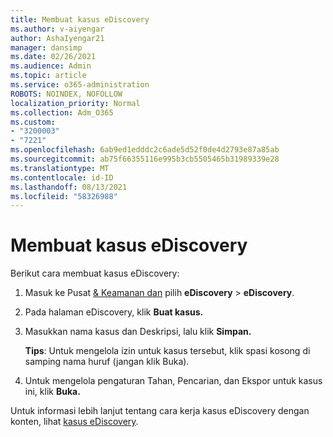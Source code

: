 ```yaml
---
title: Membuat kasus eDiscovery
ms.author: v-aiyengar
author: AshaIyengar21
manager: dansimp
ms.date: 02/26/2021
ms.audience: Admin
ms.topic: article
ms.service: o365-administration
ROBOTS: NOINDEX, NOFOLLOW
localization_priority: Normal
ms.collection: Adm_O365
ms.custom:
- "3200003"
- "7221"
ms.openlocfilehash: 6ab9ed1edddc2c6ade5d52f0de4d2793e87a85ab
ms.sourcegitcommit: ab75f66355116e995b3cb5505465b31989339e28
ms.translationtype: MT
ms.contentlocale: id-ID
ms.lasthandoff: 08/13/2021
ms.locfileid: "58326988"
---
```

# <a name="create-an-ediscovery-case"></a>Membuat kasus eDiscovery

Berikut cara membuat kasus eDiscovery:

1. Masuk ke Pusat [& Keamanan dan](https://go.microsoft.com/fwlink/p/?linkid=2077143) pilih **eDiscovery**  >  **eDiscovery**.
1. Pada halaman eDiscovery, klik **Buat kasus.**
1. Masukkan nama kasus dan Deskripsi, lalu klik **Simpan.**
    
    **Tips**: Untuk mengelola izin untuk kasus tersebut, klik spasi kosong di samping nama huruf (jangan klik Buka).
1. Untuk mengelola pengaturan Tahan, Pencarian, dan Ekspor untuk kasus ini, klik **Buka.**

Untuk informasi lebih lanjut tentang cara kerja kasus eDiscovery dengan konten, lihat [kasus eDiscovery](https://go.microsoft.com/fwlink/?linkid=2101589).
